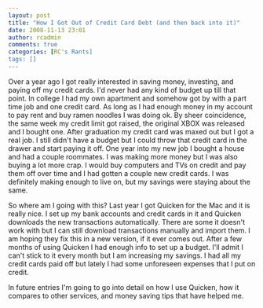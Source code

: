 ```yaml
---
layout: post
title: "How I Got Out of Credit Card Debt (and then back into it)"
date: 2008-11-13 23:01
author: rcadmin
comments: true
categories: [RC's Rants]
tags: []
---
```

Over a year ago I got really interested in saving money, investing, and paying off my credit cards. I'd never had any kind of budget up till that point. In college I had my own apartment and somehow got by with a part time job and one credit card. As long as I had enough money in my account to pay rent and buy ramen noodles I was doing ok. By sheer coincidence, the same week my credit limit got raised, the original XBOX was released and I bought one. After graduation my credit card was maxed out but I got a real job. I still didn't have a budget but I could throw that credit card in the drawer and start paying it off. One year into my new job I bought a house and had a couple roommates. I was making more money but I was also buying a lot more crap. I would buy computers and TVs on credit and pay them off over time and I had gotten a couple new credit cards. I was definitely making enough to live on, but my savings were staying about the same.

So where am I going with this? Last year I got Quicken for the Mac and it is really nice. I set up my bank accounts and credit cards in it and Quicken downloads the new transactions automatically. There are some it doesn't work with but I can still download transactions manually and import them. I am hoping they fix this in a new version, if it ever comes out. After a few months of using Quicken I had enough info to set up a budget. I'll admit I can't stick to it every month but I am increasing my savings. I had all my credit cards paid off but lately I had some unforeseen expenses that I put on credit.

In future entries I'm going to go into detail on how I use Quicken, how it compares to other services, and money saving tips that have helped me.
